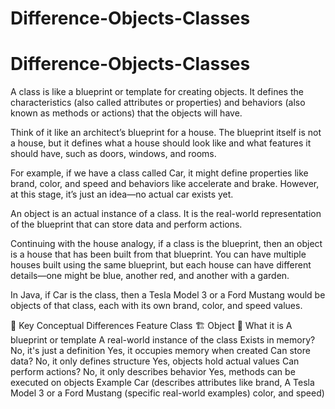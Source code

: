 # Difference-Objects-Classes
# Difference-Objects-Classes

A class is like a blueprint or template for creating objects. It defines the characteristics (also called attributes or properties) and behaviors (also known as methods or actions) that the objects will have.

Think of it like an architect’s blueprint for a house. The blueprint itself is not a house, but it defines what a house should look like and what features it should have, such as doors, windows, and rooms.

For example, if we have a class called Car, it might define properties like brand, color, and speed and behaviors like accelerate and brake. However, at this stage, it’s just an idea—no actual car exists yet.

An object is an actual instance of a class. It is the real-world representation of the blueprint that can store data and perform actions.

Continuing with the house analogy, if a class is the blueprint, then an object is a house that has been built from that blueprint. You can have multiple houses built using the same blueprint, but each house can have different details—one might be blue, another red, and another with a garden.

In Java, if Car is the class, then a Tesla Model 3 or a Ford Mustang would be objects of that class, each with its own brand, color, and speed values.

🎯 Key Conceptual Differences
Feature	                    Class 🏗	                                    Object 🚗
What it is	                A blueprint or template	                        A real-world instance of the class
Exists in memory?	        No, it's just a definition	                    Yes, it occupies memory when created
Can store data?	            No, it only defines structure	                Yes, objects hold actual values
Can perform actions?	    No, it only describes behavior	                Yes, methods can be executed on objects
Example	                    Car (describes attributes like brand,           A Tesla Model 3 or a Ford Mustang (specific real-world examples)
                                 color, and speed)	

